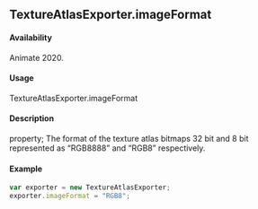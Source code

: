 ## TextureAtlasExporter.imageFormat

#### Availability

Animate 2020.

#### Usage

TextureAtlasExporter.imageFormat

#### Description

property; The format of the texture atlas bitmaps 32 bit and 8 bit represented as “RGB8888”  and “RGB8” respectively.

#### Example

``` javascript
var exporter = new TextureAtlasExporter;
exporter.imageFormat = "RGB8";
````
